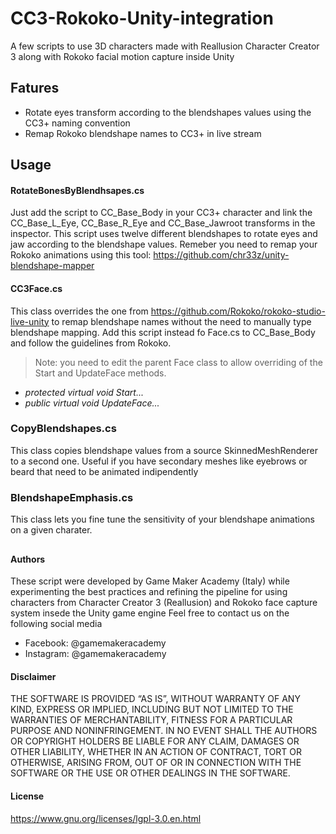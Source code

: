# CC3-Rokoko-Unity-integration
A few scripts to use 3D characters made with Reallusion Character Creator 3 along with Rokoko facial motion capture inside Unity

## Fatures
- Rotate eyes transform according to the blendshapes values using the CC3+ naming convention
- Remap Rokoko blendshape names to CC3+ in live stream

## Usage

#### RotateBonesByBlendhsapes.cs
Just add the script to CC_Base_Body in your CC3+ character and link the CC_Base_L_Eye, CC_Base_R_Eye and CC_Base_Jawroot transforms in the inspector. This script uses twelve different blendshapes to rotate eyes and jaw according to the blendshape values. Remeber you need to remap your Rokoko animations using this tool: https://github.com/chr33z/unity-blendshape-mapper

#### CC3Face.cs
This class overrides the one from https://github.com/Rokoko/rokoko-studio-live-unity to remap blendshape names without the need to manually type blendshape mapping. Add this script instead fo Face.cs to CC_Base_Body and follow the guidelines from Rokoko.
> Note: you need to edit the parent Face class to allow overriding of the Start and UpdateFace methods. 
- *protected virtual void Start...*
- *public virtual void UpdateFace...*

### CopyBlendshapes.cs
This class copies blendshape values from a source SkinnedMeshRenderer to a second one. Useful if you have secondary meshes like eyebrows or beard that need to be animated indipendently

### BlendshapeEmphasis.cs
This class lets you fine tune the sensitivity of your blendshape animations on a given charater. 

##

#### Authors
These script were developed by Game Maker Academy (Italy) while experimenting the best practices and refining the pipeline for using characters from Character Creator 3 (Reallusion) and Rokoko face capture system insede the Unity game engine
Feel free to contact us on the following social media
- Facebook: @gamemakeracademy
- Instagram: @gamemakeracademy

#### Disclaimer 
THE SOFTWARE IS PROVIDED “AS IS”, WITHOUT WARRANTY OF ANY KIND, EXPRESS OR IMPLIED, INCLUDING BUT NOT LIMITED TO THE WARRANTIES OF MERCHANTABILITY, FITNESS FOR A PARTICULAR PURPOSE AND NONINFRINGEMENT. IN NO EVENT SHALL THE AUTHORS OR COPYRIGHT HOLDERS BE LIABLE FOR ANY CLAIM, DAMAGES OR OTHER LIABILITY, WHETHER IN AN ACTION OF CONTRACT, TORT OR OTHERWISE, ARISING FROM, OUT OF OR IN CONNECTION WITH THE SOFTWARE OR THE USE OR OTHER DEALINGS IN THE SOFTWARE.

#### License
https://www.gnu.org/licenses/lgpl-3.0.en.html

